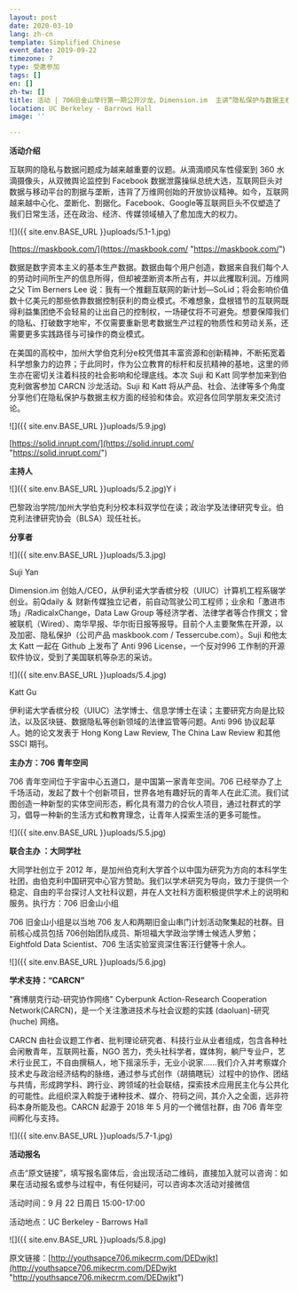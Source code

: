 ```yaml
---
layout: post
date: 2020-03-10
lang: zh-cn
template: Simplified Chinese
event_date: 2019-09-22
timezone: 7
type: 受邀参加
tags: []
en: []
zh-tw: []
title: 活动 | 706旧金山举行第一期公开沙龙，Dimension.im  主讲“隐私保护与数据主权”
location: UC Berkeley - Barrows Hall
image: ''

---
```

**活动介绍**

互联网的隐私与数据问题成为越来越重要的议题。从滴滴顺风车性侵案到 360 水滴摄像头，从双微舆论监控到 Facebook 数据泄露操纵总统大选，互联网巨头对数据与移动平台的割据与垄断，违背了万维网创始的开放协议精神。如今，互联网越来越中心化、垄断化、割据化。Facebook、Google等互联网巨头不仅塑造了我们日常生活，还在政治、经济、传媒领域植入了愈加庞大的权力。

![]({{ site.env.BASE_URL }}uploads/5.1-1.jpg)

[https://maskbook.com/](https://maskbook.com/ "https://maskbook.com/")

数据是数字资本主义的基本生产数据。数据由每个用户创造，数据来自我们每个人的劳动时间所生产的信息所得，但却被垄断资本所占有，并以此攫取利润。万维网之父 Tim Berners Lee 说：我有一个推翻互联网的新计划—SoLid；将会影响价值数十亿美元的那些依靠数据控制获利的商业模式。不难想象，盘根错节的互联网既得利益集团绝不会轻易的让出自己的控制权，一场硬仗将不可避免。想要保障我们的隐私、打破数字地牢，不仅需要重新思考数据生产过程的物质性和劳动关系，还需要更多实践路径与可操作的商业模式。

在美国的高校中，加州大学伯克利分e校凭借其丰富资源和创新精神，不断拓宽着科学想象力的边界；于此同时，作为公立教育的标杆和反抗精神的基地，这里的师生亦在密切关注着科技的社会影响和伦理底线。本次 Suji 和 Katt 同学参加来到伯克利做客参加 CARCN 沙龙活动。Suji 和 Katt 将从产品、社会、法律等多个角度分享他们在隐私保护与数据主权方面的经验和体会。欢迎各位同学朋友来交流讨论。

![]({{ site.env.BASE_URL }}uploads/5.9.jpg)

[https://solid.inrupt.com/](https://solid.inrupt.com/ "https://solid.inrupt.com/")

**主持人**

![]({{ site.env.BASE_URL }}uploads/5.2.jpg)Y i

巴黎政治学院/加州大学伯克利分校本科双学位在读；政治学及法律研究专业。伯克利法律研究协会（BLSA）现任社长。

**分享者**

![]({{ site.env.BASE_URL }}uploads/5.3.jpg)

Suji Yan

Dimension.im 创始人/CEO，从伊利诺大学香槟分校（UIUC）计算机工程系辍学创业。前Qdaily ＆ 财新传媒独立记者，前自动驾驶公司工程师；业余和「激进市场」/RadicalxChange，Data Law Group 等经济学者、法律学者等合作撰文；曾被联机（Wired）、南华早报、华尔街日报等报导。目前个人主要聚焦在开源，以及加密、隐私保护（公司产品 maskbook.com / Tessercube.com）。Suji 和他太太 Katt 一起在 Github 上发布了 Anti 996 License，一个反对996 工作制的开源软件协议，受到了美国联机等杂志的采访。

![]({{ site.env.BASE_URL }}uploads/5.4.jpg)

Katt Gu

伊利诺大学香槟分校（UIUC）法学博士、信息学博士在读；主要研究方向是比较法，以及区块链、数据隐私等创新领域的法律监管等问题。Anti 996 协议起草人。她的论文发表于 Hong Kong Law Review, The China Law Review 和其他 SSCI 期刊。

**主办方：706 青年空间**

706 青年空间位于宇宙中心五道口，是中国第一家青年空间。706 已经举办了上千场活动，发起了数十个创新项目，世界各地有趣好玩的青年人在此汇流。我们试图创造一种新型的实体空间形态，孵化具有潜力的合伙人项目，通过社群式的学习，倡导一种新的生活方式和教育理念，让青年人探索生活的更多可能性。

![]({{ site.env.BASE_URL }}uploads/5.5.jpg)

**联合主办 ：大同学社**

大同学社创立于 2012 年，是加州伯克利大学首个以中国为研究为方向的本科学生社团，由伯克利中国研究中心官方赞助。我们以学术研究为导向，致力于提供一个稳定、自由的平台探讨人文社科议题，并在人文社科方面积极提供学术上的说明和服务。执行方：706 旧金山小组

706 旧金山小组是以当地 706 友人和两期旧金山串门计划活动聚集起的社群。目前核心成员包括 706创始团队成员、斯坦福大学政治学博士候选人罗勉；Eightfold Data Scientist、706 生活实验室资深住客汪行健等十余人。

![]({{ site.env.BASE_URL }}uploads/5.6.jpg)

**学术支持：“CARCN”**

"赛博朋克行动-研究协作网络" Cyberpunk Action-Research Cooperation Network(CARCN)，是一个关注激进技术与社会议题的实践 (daoluan)-研究 (huche) 网络。

CARCN 由社会议题工作者、批判理论研究者、科技行业从业者组成，包含各种社会闲散青年，互联网社畜，NGO 苦力，秃头社科学者，媒体狗，躺尸专业户，艺术行业民工，不自由撰稿人，地下摇滚乐手，无业小说家......我们介入并考察媒介技术史与政治经济结构的脉络，通过参与式创作（胡搞瞎玩）过程中的协作、团结与共情，形成跨学科、跨行业、跨领域的社会联结，探索技术应用民主化与公共化的可能性。此组织深入斡旋于诸种技术、媒介、符码之间，其介入之全面，远非符码本身所能及也。CARCN 起源于 2018 年 5 月的一个微信社群，由 706 青年空间孵化与支持。

![]({{ site.env.BASE_URL }}uploads/5.7-1.jpg)

**活动报名**

点击“原文链接”，填写报名窗体后，会出现活动二维码，直接加入就可以咨询：如果在活动报名或参与过程中，有任何疑问，可以咨询本次活动对接微信

活动时间：9 月 22 日周日 15:00-17:00

活动地点：UC Berkeley - Barrows Hall

![]({{ site.env.BASE_URL }}uploads/5.8.jpg)

原文链接：[http://youthsapce706.mikecrm.com/DEDwjkt](http://youthsapce706.mikecrm.com/DEDwjkt "http://youthsapce706.mikecrm.com/DEDwjkt")